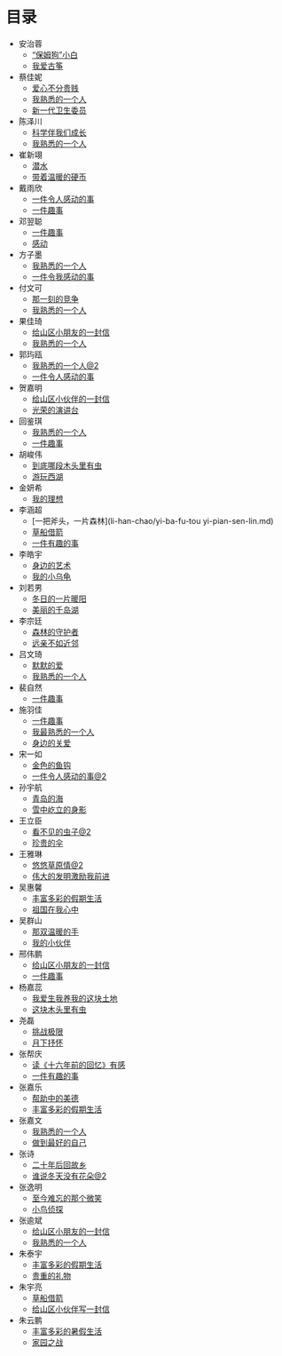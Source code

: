  # 目录 #

* 安治蓉
    * [“保姆狗”小白](an-zhi-rong/bao-mu-gou-xiao-bai.md)
    * [我爱古筝](an-zhi-rong/wo-ai-gu-zheng.md) 
* 蔡佳妮
    * [爱心不分贵贱](cai-jia-ni/ai-xin-bu-fen-gui-jian.md)
    * [我熟悉的一个人](cai-jia-ni/wo-shu-xi-de-yi-ge-ren.md)
    * [新一代卫生委员](cai-jia-ni/xin-yi-dai-wei-sheng-wei-yuan.md)
* 陈泽川
    * [科学伴我们成长](chen-ze-chuan/ke-xue-ban-wo-men-cheng-zhang.md)
    * [我熟悉的一个人](chen-ze-chuan/wo-shu-xi-de-yi-ge-ren.md)
* 崔新翊
    * [潜水](cui-xin-yi/qian-shui.md)
    * [带着温暖的硬币](cui-xin-yi/dai-zhe-wen-nuan-de-ying-bi.md)
* 戴雨欣
    * [一件令人感动的事](dai-yu-xin/yi-jian-ling-ren-gan-dong-de-shi.md)
    * [一件趣事](dai-yu-xin/yi-jian-qu-shi.md)
* 邓翌聪
    * [一件趣事](deng-yi-cong/yi-jian-qu-shi.md)
    * [感动](deng-yi-cong/gan-dong.md)
* 方子墨
    * [我熟悉的一个人](fang-zi-mo/wo-shu-xi-de-yi-ge-ren.md)
    * [一件令我感动的事](fang-zi-mo/yi-jian-ling-wo-gan-dong-de-shi.md)
* 付文可
    * [那一刻的竞争](fu-wen-ke/na-yi-ke-de-jing-zheng.md)
    * [我熟悉的一个人](fu-wen-ke/wo-shu-xi-de-yi-ge-ren.md)
* 果佳琦
    * [给山区小朋友的一封信](guo-jia-qi/gei-shan-qu-xiao-peng-you-de-yi-feng-xin.md)
    * [我熟悉的一个人](guo-jia-qi/wo-shu-xi-de-yi-ge-ren.md)
* 郭玙瓯
    * [我熟悉的一个人@2](guo-yu-ou/wo-shu-xi-de-yi-ge-ren.md)
    * [一件令人感动的事](guo-yu-ou/yi-jian-ling-ren-gan-dong-de-shi.md)
* 贺嘉明
    * [给山区小伙伴的一封信](he-jia-ming/gei-shan-qu-xiao-huo-ban-de-yi-feng-xin.md)
    * [光荣的演讲台](he-jia-ming/guang-rong-de-yan-jiang-tai.md)
* 回鉴琪
    * [我熟悉的一个人](hui-jian-qi/wo-shu-xi-de-yi-ge-ren.md)
    * [一件趣事](hui-jian-qi/yi-jian-qu-shi.md)
* 胡峻伟
    * [到底哪段木头里有虫](hu-jun-wei/dao-di-na-duan-mu-tou-li-you-chong.md)
    * [游玩西湖](hu-jun-wei/you-wan-xi-hu.md)
* 金妍希
    * [我的理想](jin-yan-xi/wo-de-li-xiang.md)  
* 李涵超
    * [一把斧头，一片森林](li-han-chao/yi-ba-fu-tou yi-pian-sen-lin.md)
    * [草船借箭](li-han-chao/cao-chuan-jie-jian.md)
    * [一件有趣的事](li-han-chao/yi-jian-you-qu-de-shi.md)
* 李皓宇
    * [身边的艺术](li-hao-yu/shen-bian-de-yi-shu.md)
    * [我的小乌龟](li-hao-yu/wo-de-xiao-wu-gui.md)
* 刘若男 
    * [冬日的一片暖阳](liu-ruo-nan/dong-ri-de-yi-pian-nuan-yang.md)
    * [美丽的千岛湖](liu-ruo-nan/mei-li-de-qian-dao-hu.md)
* 李宗廷
    * [森林的守护者](li-zong-ting/sen-lin-de-shou-hu-zhe.md)
    * [远亲不如近邻](li-zong-ting/yuan-qin-bu-ru-jin-lin.md)
* 吕文琦
	* [默默的爱](lv-wen-qi/mo-mo-de-ai.md)
	* [我熟悉的一个人](lv-wen-qi/wo-shu-xi-de-yi-ge-ren.md)
* 裴自然
    * [一件趣事](pei-zi-ran/yi-jian-qu-shi.md)
* 施羽佳
    * [一件趣事](shi-yu-jia/yi-jian-qu-shi.md)
    * [我最熟悉的一个人](shi-yu-jia/wo-zui-shu-xi-de-yi-ge-ren.md)
    * [身边的关爱](shi-yu-jia/shen-bian-de-guan-ai.md)
* 宋一如
    * [金色的鱼钩](song-yi-ru/jin-se-de-yu-gou.md)
    * [一件令人感动的事@2](song-yi-ru/yi-jian-ling-ren-gan-dong-de-shi.md)
* 孙宇航
    * [青岛的海](sun-yu-hang/qing-dao-de-hai.md)
    * [雪中屹立的身影](sun-yu-hang/xue-zhong-yi-li-de-shen-ying.md)
* 王立臣
    * [看不见的虫子@2](wang-li-chen/kan-bu-jian-de-chong-zi.md)
    * [珍贵的伞](wang-li-chen/zhen-gui-de-san.md)
* 王雅琳
	* [悠悠草原情@2](wang-ya-lin/you-you-cao-yuan-qing.md)
	* [伟大的发明激励我前进](wang-ya-lin/wei-da-de-fa-ming-ji-li-wo-qian-jin.md)
* 吴惠馨
    * [丰富多彩的假期生活](wu-hui-xin/feng-fu-duo-cai-de-jia-qi-sheng-huo.md)
    * [祖国在我心中](wu-hui-xin/zu-guo-zai-wo-xin-zhong.md)
* 吴群山
    * [那双温暖的手](wu-qun-shan/na-shuang-wen-nuan-de-shou.md)
    * [我的小伙伴](wu-qun-shan/wo-de-xiao-huo-ban.md)
* 邢伟鹏
    * [给山区小朋友的一封信](xing-wei-peng/gei-shan-qu-xiao-peng-you-de-yi-feng-xin.md)
    * [一件趣事](xing-wei-peng/yi-jian-qu-shi.md)
* 杨嘉蕊
    * [我爱生我养我的这块土地](yang-jia-rui/wo-ai-sheng-wo-yang-wo-de-zhe-kuai-tu-di.md)
    * [这块木头里有虫](yang-jia-rui/zhe-kuai-mu-tou-li-you-chong.md)
* 尧磊
    * [挑战极限](yao-lei/tiao-zhan-ji-xian.md)
    * [月下抒怀](yao-lei/yue-xia-shu-huai.md)
* 张帮庆
    * [读《十六年前的回忆》有感](zhang-bang-qing/du-shi-liu-nian-qian-de-hui-yi-you-gan.md)
    * [一件有趣的事](zhang-bang-qing/yi-jian-you-qu-de-shi.md)
* 张嘉乐
    * [帮助中的美德](zhang-jia-le/bang-zhu-zhong-de-mei-de.md)
    * [丰富多彩的假期生活](zhang-jia-le/feng-fu-duo-cai-de-jia-qi-sheng-huo.md)
* 张嘉文
    * [我熟悉的一个人](zhang-jia-wen/wo-shu-xi-de-yi-ge-ren.md)
    * [做到最好的自己](zhang-jia-wen/zuo-dao-zui-hao-de-zi-ji.md)
* 张诗
    * [二十年后回故乡](zhang-shi/er-shi-nian-hou-hui-gu-xiang.md)
    * [谁说冬天没有花朵@2](zhang-shi/shui-shuo-dong-tian-mei-you-hua-duo.md)
* 张逸明
    * [至今难忘的那个微笑](zhang-yi-ming/zhi-jin-nan-wang-de-na-ge-wei-xiao.md)
    * [小鸟侦探](zhang-yi-ming/xiao-niao-zhen-tan.md) 
* 张逾斌
    * [给山区小朋友的一封信](zhang-yu-bin/gei-shan-qu-xiao-peng-you-de-yi-feng-xin.md)
    * [我熟悉的一个人](zhang-yu-bin/wo-shu-xi-de-yi-ge-ren.md)
* 朱泰宇
    * [丰富多彩的假期生活](zhu-tai-yu/feng-fu-duo-cai-de-jia-qi-sheng-huo.md)
    * [贵重的礼物](zhu-tai-yu/gui-zhong-de-li-wu.md)
* 朱宇亮
    * [草船借箭](zhu-yu-liang/cao-chuan-jie-jian.md)
    * [给山区小伙伴写一封信](zhu-yu-liang/gei-shan-qu-xiao-huo-ban-xie-yi-feng-xin.md)
* 朱云鹏
    * [丰富多彩的暑假生活](zhu-yun-peng/feng-fu-duo-cai-de-shu-jia-sheng-huo.md)
    * [家园之战](zhu-yun-peng/jia-yuan-zhi-zhan.md)
